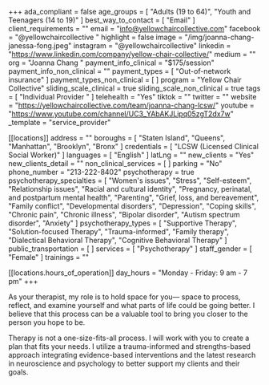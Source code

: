 +++
ada_compliant = false
age_groups = [ "Adults (19 to 64)", "Youth and Teenagers (14 to 19)" ]
best_way_to_contact = [ "Email" ]
client_requirements = ""
email = "info@yellowchaircollective.com"
facebook = "@yellowchaircollective "
highlight = false
image = "/img/joanna-chang-janessa-fong.jpeg"
instagram = "@yellowchaircollective"
linkedin = "https://www.linkedin.com/company/yellow-chair-collective/"
medium = ""
org = "Joanna Chang "
payment_info_clinical = "$175/session"
payment_info_non_clinical = ""
payment_types = [ "Out-of-network insurance" ]
payment_types_non_clinical = [ ]
program = "Yellow Chair Collective"
sliding_scale_clinical = true
sliding_scale_non_clinical = true
tags = [ "Individual Provider " ]
telehealth = "Yes"
tiktok = ""
twitter = ""
website = "https://yellowchaircollective.com/team/joanna-chang-lcsw/"
youtube = "https://www.youtube.com/channel/UC3_YAbAKJLipq05zgT2dx7w"
_template = "service_provider"

[[locations]]
address = ""
boroughs = [ "Staten Island", "Queens", "Manhattan", "Brooklyn", "Bronx" ]
credentials = [ "LCSW (Licensed Clinical Social Worker)" ]
languages = [ "English" ]
latLng = ""
new_clients = "Yes"
new_clients_detail = ""
non_clinical_services = [ ]
parking = "No"
phone_number = "213-222-8402"
psychotherapy = true
psychotherapy_specialties = [
  "Women's issues",
  "Stress",
  "Self-esteem",
  "Relationship issues",
  "Racial and cultural identity",
  "Pregnancy, perinatal, and postpartum mental health",
  "Parenting",
  "Grief, loss, and bereavement",
  "Family conflict",
  "Developmental disorders",
  "Depression",
  "Coping skills",
  "Chronic pain",
  "Chronic illness",
  "Bipolar disorder",
  "Autism spectrum disorder",
  "Anxiety"
]
psychotherapy_types = [
  "Supportive Therapy",
  "Solution-focused Therapy",
  "Trauma-informed",
  "Family therapy",
  "Dialectical Behavioral Therapy",
  "Cognitive Behavioral Therapy"
]
public_transportation = [ ]
services = [ "Psychotherapy" ]
staff_gender = [ "Female" ]
trainings = ""

  [[locations.hours_of_operation]]
  day_hours = "Monday - Friday: 9 am - 7 pm"
+++

As your therapist, my role is to hold space for you— space to process, reflect, and examine yourself and what parts of life could be going better. I believe that this process can be a valuable tool to bring you closer to the person you hope to be.  
  
Therapy is not a one-size-fits-all process. I will work with you to create a plan that fits your needs. I utilize a trauma-informed and strengths-based approach integrating evidence-based interventions and the latest research in neuroscience and psychology to better support my clients and their goals.
